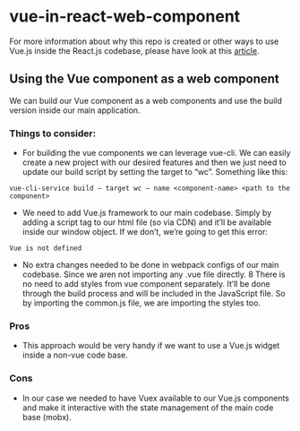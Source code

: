 # vue-in-react-web-component
For more information about why this repo is created or other ways to use Vue.js inside the React.js codebase, please have look at this [article](https://medium.com/@aliafsah1988/how-to-usevue-js-inside-react-js-code-base-properly-3380f09b60f7).


## Using the Vue component as a web component
We can build our Vue component as a web components and use the build version inside our main application.
### Things to consider:
* For building the vue components we can leverage vue-cli. We can easily create a new project with our desired features and then we just need to update our build script by setting the target to “wc”. Something like this:

```
vue-cli-service build — target wc — name <component-name> <path to the component>
```

* We need to add Vue.js framework to our main codebase. Simply by adding a script tag to our html file (so via CDN) and it’ll be available inside our window object. If we don’t, we’re going to get this error:

```
Vue is not defined
```

* No extra changes needed to be done in webpack configs of our main codebase. Since we aren not importing any .vue file directly.
8 There is no need to add styles from vue component separately. It’ll be done through the build process and will be included in the JavaScript file. So by importing the common.js file, we are importing the styles too.
### Pros
* This approach would be very handy if we want to use a Vue.js widget inside a non-vue code base.
### Cons
* In our case we needed to have Vuex available to our Vue.js components and make it interactive with the state management of the main code base (mobx).

